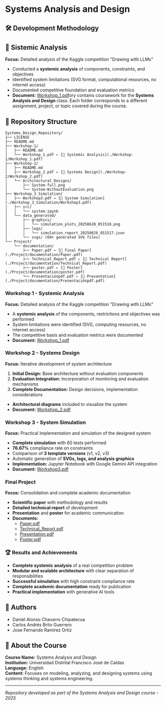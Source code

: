 # Systems Analysis and Design

## 🛠️ Development Methodology


## 👥 Sistemic Analysis
**Focus:** Detailed analysis of the Kaggle competition "Drawing with LLMs"
- Conducted a **systemic analysis** of components, constraints, and objectives
- Identified system limitations (SVG format, computational resources, no internet access)
- Documented competitive foundation and evaluation metrics
- **Document:** [Workshop_1.pdf](./Workshop-1/Workshop_1.pdf)ory contains coursework for the **Systems Analysis and Design** class. Each folder corresponds to a different assignment, project, or topic covered during the course.

## 📁 Repository Structure

```
Systems_Design_Repository/
├── LICENSE
├── README.md
├── Workshop-1/
│   ├── README.md
│   └── Workshop_1.pdf ← [📄 Systemic Analysis](./Workshop-1/Workshop_1.pdf)
├── Workshop-2/
│   ├── README.md
│   ├── Workshop_2.pdf ← [📄 Systems Design](./Workshop-2/Workshop_2.pdf)
│   └── Architectural Designs/
│       ├── System-full.png
│       └── System-WithoutEvaluation.png
├── Workshop_3_Simulation/
│   ├── Workshop3.pdf ← [📄 System Simulation](./Workshop_3_Simulation/Workshop3.pdf)
│   ├── src/
│   │   └── system.ipynb
│   └── data_generated/
│       ├── graphics/
│       │   └── simulation_plots_20250628_051518.png
│       ├── logs/
│       │   └── simulation_report_20250628_051517.json
│       └── svgs/ (60+ generated SVG files)
└── Project/
    └── documentation/
        ├── Paper.pdf ← [📄 Final Paper](./Project/documentation/Paper.pdf)
        ├── Technical_Report.pdf ← [📄 Technical Report](./Project/documentation/Technical_Report.pdf)
        ├── poster.pdf ← [📄 Poster](./Project/documentation/poster.pdf)
        └── Presentaciónpdf.pdf ← [📄 Presentation](./Project/documentation/Presentaciónpdf.pdf)
```

### Workshop 1 - Systemic Analysis

**Focus:** Detailed analysis of the Kaggle competition "Drawing with LLMs"
- A **systemic analysis** of the components, restrictions and objectives was performed
- System limitations were identified (SVG, computing resources, no internet access)
- The competitive basis and evaluation metrics were documented
- **Document:** [Workshop_1.pdf](./Workshop-1/Workshop_1.pdf)

### Workshop 2 - Systems Design
**Focus:** Iterative development of system architecture
1. **Initial Design:** Base architecture without evaluation components
2. **Evaluation Integration:** Incorporation of monitoring and evaluation mechanisms
3. **Complete Documentation:** Design decisions, implementation considerations
- **Architectural diagrams** included to visualize the system
- **Document:** [Workshop_2.pdf](./Workshop-2/Workshop_2.pdf)

### Workshop 3 - System Simulation
**Focus:** Practical implementation and simulation of the designed system
- **Complete simulation** with 60 tests performed
- **76.67%** compliance rate on constraints
- Comparison of **3 template versions** (v1, v2, v3)
- Automatic generation of **SVGs, logs, and analysis graphics**
- **Implementation:** Jupyter Notebook with Google Gemini API integration
- **Document:** [Workshop3.pdf](./Workshop_3_Simulation/Workshop3.pdf)

### Final Project
**Focus:** Consolidation and complete academic documentation
- **Scientific paper** with methodology and results
- **Detailed technical report** of development
- **Presentation** and **poster** for academic communication
- **Documents:** 
  - [Paper.pdf](./Project/documentation/Paper.pdf)
  - [Technical_Report.pdf](./Project/documentation/Technical_Report.pdf)
  - [Presentation.pdf](./Project/documentation/Presentaciónpdf.pdf)
  - [Poster.pdf](./Project/documentation/poster.pdf)

### 🏆 Results and Achievements

- **Complete systemic analysis** of a real competition problem
- **Modular and scalable architecture** with clear separation of responsibilities
- **Successful simulation** with high constraint compliance rate
- **Complete academic documentation** ready for publication
- **Practical implementation** with generative AI tools

## 👥 Authors
- Daniel Alonso Chavarro Chipatecua
- Carlos Andrés Brito Guerrero
- Jose Fernando Ramirez Ortiz

## 📌 About the Course

**Course Name:** Systems Analysis and Design  
**Institution:** Universidad Distrital Francisco José de Caldas  
**Language:** English  
**Content:** Focuses on modeling, analyzing, and designing systems using systems thinking and systems engineering.

---

*Repository developed as part of the Systems Analysis and Design course - 2025*


